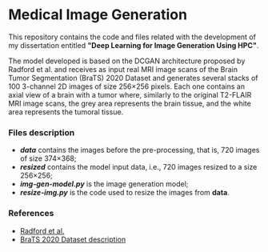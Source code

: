 # Medical Image Generation
This repository contains the code and files related with the development of my dissertation entitled **"Deep Learning for Image Generation Using HPC"**. 

The model developed is based on the DCGAN architecture proposed by Radford et al. and receives as input real MRI image scans of the Brain Tumor Segmentation (BraTS) 2020 Dataset and generates several stacks of 100 3-channel 2D images of size 256×256 pixels. Each one contains an axial view of a brain with a tumor where, similarly to the original T2-FLAIR MRI image scans, the grey area represents the brain tissue, and the white area represents the tumoral tissue.


### Files description

- ***data*** contains the images before the pre-processing, that is, 720 images of size 374×368;
- ***resized*** contains the model input data, i.e., 720 images resized to a size 256×256;
- ***img-gen-model.py*** is the image generation model;
- ***resize-img.py*** is the code used to resize the images from **data**.


### References

- [Radford et al.](https://arxiv.org/abs/1511.06434)
- [BraTS 2020 Dataset description](https://www.med.upenn.edu/cbica/brats2020/data.html.)
